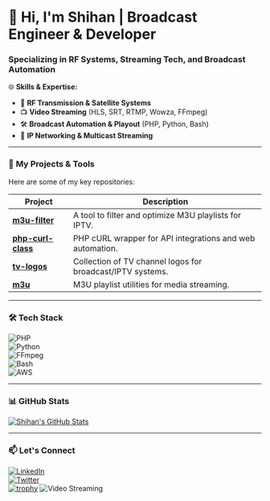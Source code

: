 # 📡 Hi, I'm Shihan | Broadcast Engineer & Developer  

### **Specializing in RF Systems, Streaming Tech, and Broadcast Automation**  

🌐 **Skills & Expertise:**  
- 📡 **RF Transmission & Satellite Systems**  
- 📺 **Video Streaming** (HLS, SRT, RTMP, Wowza, FFmpeg)  
- 🛠 **Broadcast Automation & Playout** (PHP, Python, Bash)  
- 📶 **IP Networking & Multicast Streaming**  

---

### 🔧 **My Projects & Tools**  
Here are some of my key repositories:  

| Project | Description |  
|---------|-------------|  
| [**m3u-filter**](https://github.com/shihan84/m3u-filter) | A tool to filter and optimize M3U playlists for IPTV. |  
| [**php-curl-class**](https://github.com/shihan84/php-curl-class) | PHP cURL wrapper for API integrations and web automation. |  
| [**tv-logos**](https://github.com/shihan84/tv-logos) | Collection of TV channel logos for broadcast/IPTV systems. |  
| [**m3u**](https://github.com/shihan84/m3u) | M3U playlist utilities for media streaming. |  

---

### 🛠 **Tech Stack**  
![PHP](https://img.shields.io/badge/PHP-777BB4?logo=php&logoColor=white)  
![Python](https://img.shields.io/badge/Python-3776AB?logo=python&logoColor=white)  
![FFmpeg](https://img.shields.io/badge/FFmpeg-007808?logo=ffmpeg&logoColor=white)  
![Bash](https://img.shields.io/badge/Bash-4EAA25?logo=gnu-bash&logoColor=white)  
![AWS](https://img.shields.io/badge/AWS-232F3E?logo=amazon-aws&logoColor=white)  

---

### 📊 **GitHub Stats**  
[![Shihan's GitHub Stats](https://github-readme-stats.vercel.app/api?username=shihan84&show_icons=true&theme=dark)](https://github.com/shihan84)  

---

### 📫 **Let's Connect**  
[![LinkedIn](https://img.shields.io/badge/LinkedIn-0A66C2?logo=linkedin)](https://www.linkedin.com/in/yourprofile)  
[![Twitter](https://img.shields.io/badge/Twitter-1DA1F2?logo=twitter)](https://twitter.com/yourhandle)  
[![trophy](https://github-profile-trophy.vercel.app/?username=shihan84&theme=darkhub)](https://github.com/ryo-ma/github-profile-trophy)
![Video Streaming](https://img.shields.io/badge/-Video_Streaming-00B4D8)

